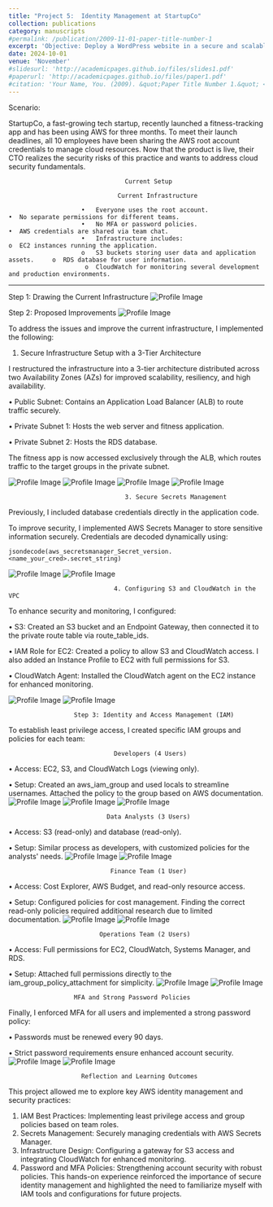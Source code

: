 ```yaml
---
title: "Project 5:  Identity Management at StartupCo"
collection: publications
category: manuscripts
#permalink: /publication/2009-11-01-paper-title-number-1
excerpt: 'Objective: Deploy a WordPress website in a secure and scalable manner using a three-tier architecture. This setup includes a Load Balancer, Target Groups, EC2 Instances, RDS Database, VPC, and a Bastion Host, all provisioned using Terraform.'
date: 2024-10-01
venue: 'November'
#slidesurl: 'http://academicpages.github.io/files/slides1.pdf'
#paperurl: 'http://academicpages.github.io/files/paper1.pdf'
#citation: 'Your Name, You. (2009). &quot;Paper Title Number 1.&quot; <i>Journal 1</i>. 1(1).'
---
```


Scenario:

StartupCo, a fast-growing tech startup, recently launched a fitness-tracking app and has been using AWS for three months. To meet their launch deadlines, all 10 employees have been sharing the AWS root account credentials to manage cloud resources. Now that the product is live, their CTO realizes the security risks of this practice and wants to address cloud security fundamentals.

                                    Current Setup

                                  Current Infrastructure
                              
                        •	Everyone uses the root account.                          •	No separate permissions for different teams.
                        •	No MFA or password policies.                             •	AWS credentials are shared via team chat.
                        •	Infrastructure includes:                                 o	EC2 instances running the application.
                        o	S3 buckets storing user data and application assets.     o	RDS database for user information.
                         o	CloudWatch for monitoring several development and production environments.
________________________________________


Step 1: Drawing the Current Infrastructure
![Profile Image](/images/ch1.png)

Step 2: Proposed Improvements
![Profile Image](/images/ch2.png)


To address the issues and improve the current infrastructure, I implemented the following:
1. Secure Infrastructure Setup with a 3-Tier Architecture

I restructured the infrastructure into a 3-tier architecture distributed across two Availability Zones (AZs) for improved scalability, resiliency, and high availability.

•	Public Subnet: Contains an Application Load Balancer (ALB) to route traffic securely.

•	Private Subnet 1: Hosts the web server and fitness application.

•	Private Subnet 2: Hosts the RDS database.

The fitness app is now accessed exclusively through the ALB, which routes traffic to the target groups in the private subnet.

![Profile Image](/images/ch3.png)
![Profile Image](/images/ch4.png)
![Profile Image](/images/ch5.png)
![Profile Image](/images/ch6.png)

                                    3. Secure Secrets Management
                                    
Previously, I included database credentials directly in the application code. 

To improve security, I implemented AWS Secrets Manager to store sensitive information securely. Credentials are decoded dynamically using:

```jsondecode(aws_secretsmanager_Secret_version.<name_your_cred>.secret_string)```

![Profile Image](/images/ch7.png)
![Profile Image](/images/ch8.png)

                                 4. Configuring S3 and CloudWatch in the VPC
                                 
To enhance security and monitoring, I configured:

•	S3: Created an S3 bucket and an Endpoint Gateway, then connected it to the private route table via route_table_ids.

•	IAM Role for EC2: Created a policy to allow S3 and CloudWatch access. I also added an Instance Profile to EC2 with full permissions for S3.

•	CloudWatch Agent: Installed the CloudWatch agent on the EC2 instance for enhanced monitoring.

![Profile Image](/images/ch9.png)
![Profile Image](/images/ch10.png)

                      Step 3: Identity and Access Management (IAM)
                      
To establish least privilege access, I created specific IAM groups and policies for each team:

                                 Developers (4 Users)
                                 
•	Access: EC2, S3, and CloudWatch Logs (viewing only).

•	Setup: Created an aws_iam_group and used locals to streamline usernames. Attached the policy to the group based on AWS documentation.
![Profile Image](/images/ch11.png)
![Profile Image](/images/ch12.png)
![Profile Image](/images/ch13.png)

                               Data Analysts (3 Users)
                               
•	Access: S3 (read-only) and database (read-only).

•	Setup: Similar process as developers, with customized policies for the analysts' needs.
![Profile Image](/images/ch14.png)
![Profile Image](/images/ch15.png)

                                Finance Team (1 User)
                                
•	Access: Cost Explorer, AWS Budget, and read-only resource access.

•	Setup: Configured policies for cost management. Finding the correct read-only policies required additional research due to limited documentation.
![Profile Image](/images/ch16.png)
![Profile Image](/images/ch17.png)

                             Operations Team (2 Users)
                             
•	Access: Full permissions for EC2, CloudWatch, Systems Manager, and RDS.

•	Setup: Attached full permissions directly to the iam_group_policy_attachment for simplicity.
![Profile Image](/images/ch18.png)
![Profile Image](/images/ch19.png)

                      MFA and Strong Password Policies
                      
Finally, I enforced MFA for all users and implemented a strong password policy:

•	Passwords must be renewed every 90 days.

•	Strict password requirements ensure enhanced account security.
![Profile Image](/images/ch20.png)
![Profile Image](/images/ch21.png)

                        Reflection and Learning Outcomes
                        
This project allowed me to explore key AWS identity management and security practices:

1.	IAM Best Practices: Implementing least privilege access and group policies based on team roles.
2.	Secrets Management: Securely managing credentials with AWS Secrets Manager.
3.	Infrastructure Design: Configuring a gateway for S3 access and integrating CloudWatch for enhanced monitoring.
4.	Password and MFA Policies: Strengthening account security with robust policies.
This hands-on experience reinforced the importance of secure identity management and highlighted the need to familiarize myself with IAM tools and configurations for future projects.
